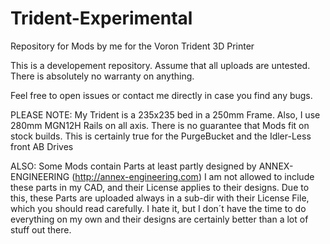 # Trident-Experimental


Repository for Mods by me for the Voron Trident 3D Printer

This is a developement repository. Assume that all uploads are untested. There is absolutely no warranty on anything.

Feel free to open issues or contact me directly in case you find any bugs.

PLEASE NOTE:
My Trident is a 235x235 bed in a 250mm Frame. Also, I use 280mm MGN12H Rails on all axis. There is no guarantee that Mods fit on stock builds.
This is certainly true for the PurgeBucket and the Idler-Less front AB Drives

ALSO:
Some Mods contain Parts at least partly designed by ANNEX-ENGINEERING (http://annex-engineering.com)
I am not allowed to include these parts in my CAD, and their License applies to their designs. Due to this, these Parts are uploaded always in a sub-dir with their License File, which you should read carefully. I hate it, but I don´t have the time to do everything on my own and their designs are certainly better than a lot of stuff out there.